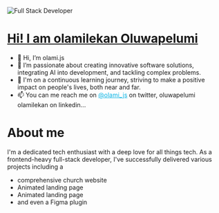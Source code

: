 ![Full Stack Developer](https://github.com/Emmauel98/Figma_Icon_Library/assets/103376339/201b15d5-f8d0-4498-9da0-94103079e1a2)

<h1 style="color: rgb(9,180,228);">
  <a href="https://github.com/Emmauel98"> Hi! I am olamilekan Oluwapelumi </a>
</h1>


- 👋 Hi, I’m olami.js
- 👀 I’m passionate about creating innovative software solutions, integrating AI into development, and tackling complex problems.
- 💞️ I'm on a continuous learning journey, striving to make a positive impact on people's lives, both near and far.
- 📫 You can me reach me on <a href="https://twitter.com/olami_js" style="color: rgb(9,180,228);">@olami_js</a> on twitter, oluwapelumi olamilekan on linkedin...

<style>
  @keyframes color {
    0% {
      color: rgb(232,122,0);
    }
    100% {
      color: rgb(9,180,228);
    }
  }
</style>

<h1 style=" animation: colorChange infinite 2s;"> About me </h1>
<div>
  <p>I'm a dedicated tech enthusiast with a deep love for all things tech. As a frontend-heavy full-stack developer, I've successfully delivered various projects including a </p>
  <!-- comprehensive church website, engaging landing pages, a versatile calculator, and even a Figma plugin. -->
  <ul>
    <li>
      <a>comprehensive church website </a>
    </li>
    <li>
      <a>Animated landing page</a>
    </li>
    <li>
      <a>Animated landing page</a>
    </li>
    <li>
      <a>and even a Figma plugin</a>
    </li>
  </ul>
</div>
<!---
Emmauel98/Emmauel98 is a ✨ special ✨ repository because its `README.md` (this file) appears on your GitHub profile.
You can click the Preview link to take a look at your changes.
--->
